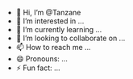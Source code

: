 - 👋 Hi, I’m @Tanzane
- 👀 I’m interested in ...
- 🌱 I’m currently learning ...
- 💞️ I’m looking to collaborate on ...
- 📫 How to reach me ...
- 😄 Pronouns: ...
- ⚡ Fun fact: ...

<!---
Tanzane/Tanzane is a ✨ special ✨ repository because its `README.md` (this file) appears on your GitHub profile.
You can click the Preview link to take a look at your changes.
--->
